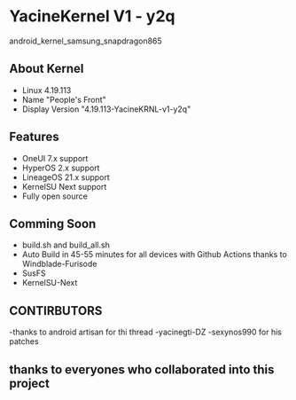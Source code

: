 # YacineKernel V1 - y2q
android_kernel_samsung_snapdragon865

## About Kernel
- Linux 4.19.113
- Name "People's Front"
- Display Version "4.19.113-YacineKRNL-v1-y2q"

## Features
- OneUI 7.x support
- HyperOS 2.x support
- LineageOS 21.x support
- KernelSU Next support
- Fully open source

## Comming Soon
- build.sh and build_all.sh
- Auto Build in 45-55 minutes for all devices with Github Actions thanks to Windblade-Furisode
- SusFS
- KernelSU-Next
## CONTIRBUTORS
 -thanks to android artisan for thi thread
 -yacinegti-DZ
 -sexynos990 for his patches 

## thanks to everyones who collaborated into this project
